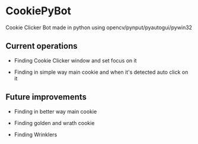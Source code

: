 # CookiePyBot

 Cookie Clicker Bot made in python using opencv/pynput/pyautogui/pywin32

## Current operations

* Finding Cookie Clicker window and set focus on it
  
* Finding in simple way main cookie and when it's detected auto click on it

## Future improvements

* Finding in better way main cookie
  
* Finding golden and wrath cookie

* Finding Wrinklers
